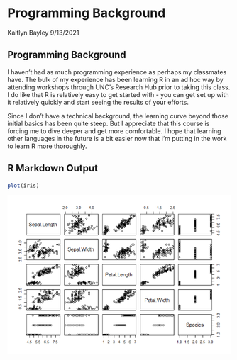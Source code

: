 Programming Background
================
Kaitlyn Bayley
9/13/2021

## Programming Background

I haven’t had as much programming experience as perhaps my classmates
have. The bulk of my experience has been learning R in an ad hoc way by
attending workshops through UNC’s Research Hub prior to taking this
class. I do like that R is relatively easy to get started with - you can
get set up with it relatively quickly and start seeing the results of
your efforts.

Since I don’t have a technical background, the learning curve beyond
those initial basics has been quite steep. But I appreciate that this
course is forcing me to dive deeper and get more comfortable. I hope
that learning other languages in the future is a bit easier now that I’m
putting in the work to learn R more thoroughly.

## R Markdown Output

``` r
plot(iris)
```

![](../images/plot-1.png)<!-- -->
